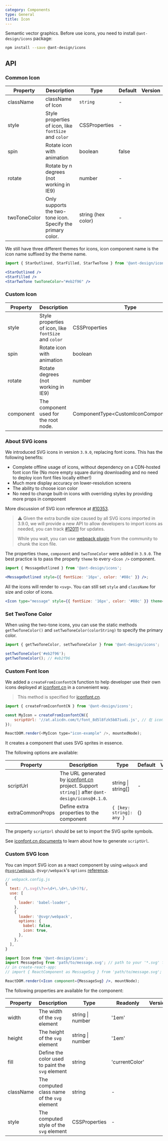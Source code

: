 ```yaml
---
category: Components
type: General
title: Icon
---
```


Semantic vector graphics. Before use icons, you need to install `@ant-design/icons` package:

```bash
npm install --save @ant-design/icons
```

## API

### Common Icon

| Property     | Description                                                 | Type               | Default | Version |
| ------------ | ----------------------------------------------------------- | ------------------ | ------- | ------- |
| className    | className of Icon                                           | `string`           | -       |         |
| style        | Style properties of icon, like `fontSize` and `color`       | CSSProperties      | -       |         |
| spin         | Rotate icon with animation                                  | boolean            | false   |         |
| rotate       | Rotate by n degrees (not working in IE9)                    | number             | -       |         |
| twoToneColor | Only supports the two-tone icon. Specify the primary color. | string (hex color) | -       |         |

We still have three different themes for icons, icon component name is the icon name suffixed by the theme name.

```jsx
import { StarOutlined, StarFilled, StarTwoTone } from '@ant-design/icons';

<StarOutlined />
<StarFilled />
<StarTwoTone twoToneColor="#eb2f96" />
```

### Custom Icon

| Property  | Description                                           | Type                                     | Default | Version |
| --------- | ----------------------------------------------------- | ---------------------------------------- | ------- | ------- |
| style     | Style properties of icon, like `fontSize` and `color` | CSSProperties                            | -       |         |
| spin      | Rotate icon with animation                            | boolean                                  | false   |         |
| rotate    | Rotate degrees (not working in IE9)                   | number                                   | -       |         |
| component | The component used for the root node.                 | ComponentType<CustomIconComponentProps\> | -       |         |

### About SVG icons

We introduced SVG icons in version `3.9.0`, replacing font icons. This has the following benefits:

- Complete offline usage of icons, without dependency on a CDN-hosted font icon file (No more empty square during downloading and no need to deploy icon font files locally either!)
- Much more display accuracy on lower-resolution screens
- The ability to choose icon color
- No need to change built-in icons with overriding styles by providing more props in component

More discussion of SVG icon reference at [#10353](https://github.com/ant-design/ant-design/issues/10353).

> ⚠️ Given the extra bundle size caused by all SVG icons imported in 3.9.0, we will provide a new API to allow developers to import icons as needed, you can track [#12011](https://github.com/ant-design/ant-design/issues/12011) for updates.
>
> While you wait, you can use [webpack plugin](https://github.com/Beven91/webpack-ant-icon-loader) from the community to chunk the icon file.

The properties `theme`, `component` and `twoToneColor` were added in `3.9.0`. The best practice is to pass the property `theme` to every `<Icon />` component.

```jsx
import { MessageOutlined } from '@ant-design/icons';

<MessageOutlined style={{ fontSize: '16px', color: '#08c' }} />;
```

All the icons will render to `<svg>`. You can still set `style` and `className` for size and color of icons.

```jsx
<Icon type="message" style={{ fontSize: '16px', color: '#08c' }} theme="outlined" />
```

### Set TwoTone Color

When using the two-tone icons, you can use the static methods `getTwoToneColor()` and `setTwoToneColor(colorString)` to specify the primary color.

```jsx
import { getTwoToneColor, setTwoToneColor } from '@ant-design/icons';

setTwoToneColor('#eb2f96');
getTwoToneColor(); // #eb2f96
```

### Custom Font Icon

We added a `createFromIconfontCN` function to help developer use their own icons deployed at [iconfont.cn](http://iconfont.cn/) in a convenient way.

> This method is specified for [iconfont.cn](http://iconfont.cn/).

```js
import { createFromIconfontCN } from '@ant-design/icons';

const MyIcon = createFromIconfontCN({
	scriptUrl: '//at.alicdn.com/t/font_8d5l8fzk5b87iudi.js', // 在 iconfont.cn 上生成
});

ReactDOM.render(<MyIcon type="icon-example" />, mountedNode);
```

It creates a component that uses SVG sprites in essence.

The following options are available:

| Property         | Description                                                                                                          | Type                     | Default | Version |
| ---------------- | -------------------------------------------------------------------------------------------------------------------- | ------------------------ | ------- | ------- |
| scriptUrl        | The URL generated by [iconfont.cn](http://iconfont.cn/) project. Support `string[]` after `@ant-design/icons@4.1.0`. | string \| string[]       | -       |         |
| extraCommonProps | Define extra properties to the component                                                                             | `{ [key: string]: any }` | {}      |         |

The property `scriptUrl` should be set to import the SVG sprite symbols.

See [iconfont.cn documents](http://iconfont.cn/help/detail?spm=a313x.7781069.1998910419.15&helptype=code) to learn about how to generate `scriptUrl`.

### Custom SVG Icon

You can import SVG icon as a react component by using `webpack` and [`@svgr/webpack`](https://www.npmjs.com/package/@svgr/webpack). `@svgr/webpack`'s `options` [reference](https://github.com/smooth-code/svgr#options).

```js
// webpack.config.js
{
  test: /\.svg(\?v=\d+\.\d+\.\d+)?$/,
  use: [
    {
      loader: 'babel-loader',
    },
    {
      loader: '@svgr/webpack',
      options: {
        babel: false,
        icon: true,
      },
    },
  ],
}
```

```jsx
import Icon from '@ant-design/icons';
import MessageSvg from 'path/to/message.svg'; // path to your '*.svg' file.
// in create-react-app:
// import { ReactComponent as MessageSvg } from 'path/to/message.svg';

ReactDOM.render(<Icon component={MessageSvg} />, mountNode);
```

The following properties are available for the component:

| Property  | Description                                      | Type             | Readonly       | Version |
| --------- | ------------------------------------------------ | ---------------- | -------------- | ------- |
| width     | The width of the `svg` element                   | string \| number | '1em'          |         |
| height    | The height of the `svg` element                  | string \| number | '1em'          |         |
| fill      | Define the color used to paint the `svg` element | string           | 'currentColor' |         |
| className | The computed class name of the `svg` element     | string           | -              |         |
| style     | The computed style of the `svg` element          | CSSProperties    | -              |         |
